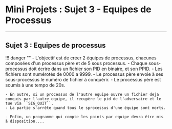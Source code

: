 # Mini Projets : Sujet 3 - Equipes de Processus

---


## Sujet 3 : Equipes de processus

!!! danger ""
    - L'objectif est de créer 2 équipes de processus, chacunes composées d'un processus père et de 5 sous processus.
    - Chaque sous-processus doit écrire dans un fichier son PID en binaire, et son PPID.
    - Les fichiers sont numérotés de 0000 a 9999. 
    - Le processus père envoie à ses sous-processus le numéro de fichier à conquérir. 
    - Le processus père est soumis à une tempo de 20s.
    
    - En outre, si un processus de l'autre equipe ouvre un fichier deja conquis par l'autre equipe, il recupère le pid de l'adversaire et le tue via ``SIG_QUIT``.
    - La partie s'arrête quand tous le sprocessus d'une équipe sont morts.
    
    - Enfin, un programme qui compte les points par equipe devra être mis à disposition....


